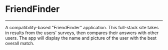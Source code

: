 # FriendFinder
---
A compatibility-based "FriendFinder" application. This full-stack site takes in results from the users' surveys, then compares their answers with other users. The app will display the name and picture of the user with the best overall match. 